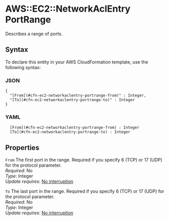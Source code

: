 # AWS::EC2::NetworkAclEntry PortRange<a name="aws-properties-ec2-networkaclentry-portrange"></a>

Describes a range of ports\.

## Syntax<a name="aws-properties-ec2-networkaclentry-portrange-syntax"></a>

To declare this entity in your AWS CloudFormation template, use the following syntax:

### JSON<a name="aws-properties-ec2-networkaclentry-portrange-syntax.json"></a>

```
{
  "[From](#cfn-ec2-networkaclentry-portrange-from)" : Integer,
  "[To](#cfn-ec2-networkaclentry-portrange-to)" : Integer
}
```

### YAML<a name="aws-properties-ec2-networkaclentry-portrange-syntax.yaml"></a>

```
﻿  [From](#cfn-ec2-networkaclentry-portrange-from) : Integer
﻿  [To](#cfn-ec2-networkaclentry-portrange-to) : Integer
```

## Properties<a name="aws-properties-ec2-networkaclentry-portrange-properties"></a>

`From`  <a name="cfn-ec2-networkaclentry-portrange-from"></a>
The first port in the range\. Required if you specify 6 \(TCP\) or 17 \(UDP\) for the protocol parameter\.  
*Required*: No  
*Type*: Integer  
*Update requires*: [No interruption](https://docs.aws.amazon.com/AWSCloudFormation/latest/UserGuide/using-cfn-updating-stacks-update-behaviors.html#update-no-interrupt)

`To`  <a name="cfn-ec2-networkaclentry-portrange-to"></a>
The last port in the range\. Required if you specify 6 \(TCP\) or 17 \(UDP\) for the protocol parameter\.  
*Required*: No  
*Type*: Integer  
*Update requires*: [No interruption](https://docs.aws.amazon.com/AWSCloudFormation/latest/UserGuide/using-cfn-updating-stacks-update-behaviors.html#update-no-interrupt)